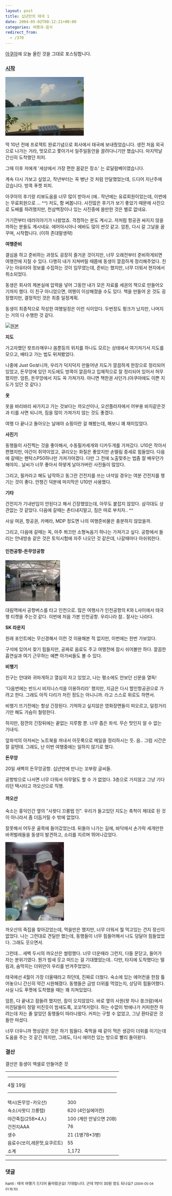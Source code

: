 ```yaml
---
layout: post
title: 십년만의 태국 1
date: 2004-05-02T08:12:21+00:00
categories: 여행과-음식
redirect_from:
  - /370
---
```


<a href="http://aq.co.kr/aqboard/read.php?b_code=aq-hoogi&amp;ab_id=36516" target="bb">아쿠아</a>에 오늘 올린 것을 그대로 포스팅합니다.

<h3><u>시작</u></h3>

![ ](/assets/media/photo_thai0404_24172812_dsc03464.jpg)

딱 10년 전에 프로젝트 완료기념으로 회사에서 태국에 보내줬었습니다. 생전 처음 외국으로 나가는 거라, 멋모르고 쫓아가서 일주일동안을 끌려다니기만 했습니다. 마지막날 간신히 도착했던 피피.

그때 이후 저에게 '세상에서 가장 편한 꿈같은 장소' 는 로달람베이였습니다.

계속 다시 가보고 싶었고, 작년부터는 꼭 병난 것 처럼 안달했었는데, 드디어 지난주에 갔습니다. 방콕 푸켓 피피.

아쿠아의 후기랑 리뷰도움을 너무 많이 받아서 (에.. 작년에는 유료회원이었는데, 이번에는 무료회원으로 ... ^^) 저도, 함 써봅니다. 사진많은 후기가 보기 좋았기 때문에 사진으로 도배를 하려했지만, 천삼백장이나 있는 사진중에 쓸만한 것은 별로 없네요.

가기전부터 테러이야기가 나왔었죠. 걱정하는 분도 계시고. 저처럼 항공권 싸지지 않을까하는 분들도 계시네요. 에어아시아나 에바도 많이 싼것 같고. 암튼, 다시 갈 그날을 꿈꾸며, 시작합니다. (이하 존대말생략)

<b>여행준비</b>

결심을 하고 준비하는 과정도 굉장히 즐거운 것이지만, 너무 오래전부터 준비하게되면 여행전에 지칠 수 있다. 다행히 내가 지쳐버릴 때쯤에 동생이 깔끔하게 정리해주었다. 친구는 아유타야 정보를 수집하는 것이 임무였는데, 준비는 했지만, 너무 더워서 현지에서 취소되었다.

동생은 회사의 제본실에 압력을 넣어 그동안 내가 모은 자료를 세권의 책으로 만들어오기까지 했다. 이 친구 아니었으면, 여행이 이상해졌을 수도 있다. 책을 만들어 온 것도 굉장했지만, 결정적인 것은 최종 일정계획.

동생이 최종적으로 작성한 여행일정은 이런 식이었다. 두번정도 펑크가 났지만, 나머지는 거의 다 수행한 것 같다.

<img src="http://pds.egloos.com/pds/1/200404/10/68/a0001668_12254095.jpg" /><a href="http://naushika.egloos.com/433158/">원본</a>

<b>지도</b>

가고자했던 왓프라깨우나 쏨뿐등의 위치를 하나도 모르는 상태에서 여기저기서 지도를 모으고, 배타고 가는 법도 뒤져봤었다.

나중에 Just Go보니까, 우리가 덕지덕지 만들어낸 지도가 깔끔하게 한장으로 정리되어있었고, 돈무앙에 있던 지도에도 방콕이 깔끔하고 입체적으로 잘 정리되어 있어서 허무했지만. 암튼, 돈무앙에서 지도 꼭 가져가자. 아니면 책한권 사던가.(아쿠아에도 이쁜 지도가 있던 것 같다.)

<b>옷</b>

옷을 바리바리 싸가지고 가는 것보다는 까오산이나, 오션플라자에서 어부용 바지같은것과 티를 사면 되니까, 짐을 많이 가져가지 않는 것도 좋겠다.

여행 다 끝나고 돌아오는 날에야 쇼핑이란 걸 해봤는데, 해보니 꽤 재미있었다.

<b>사진기</b>

동행들이 사진찍는 것을 좋아해서, 수동필카세개와 디카두개를 가져갔다. U10은 작아서 편했지만, 야간이 쥐약이었고, 큐리오는 화질은 좋았지만 손떨림 증세로 힘들었다. 다음에 갈때는 펜탁스P50하나만 가져가야겠다. 다만 그 전에 노출맞추는 법좀 잘 배우던가 해야지.. 날씨가 너무 좋아서 하얗게 날아가버린 사진들이 많았다.

그리고, 필카라고 해도 납작하고 동그란 건전지를 쓰는 녀석일 경우는 여분 건전지를 챙기는 것이 좋다. 안챙긴 덕분에 마지막은 U10만 사용했다.

<b>기타</b>

건전지가 기내반입이 안된다고 해서 긴장했었는데, 아무도 붙잡지 않았다. 삼각대도 상관없는 것 같았다. 다음에 갈때는 촌티내지말고, 짐은 따로 부치자.. ^^

사실 여권, 항공권, 카메라, MDP 정도면 나의 여행준비물은 충분하지 않았을까.

그리고, 다음에 갈때는 꼭, 아주 쬐끄만 소형녹음기 하나는 가져가고 싶다. 공항에서 들리는 안내방송 같은 것은 토익시험에 자주 나오던 것 같은데, 나갈때마다 아쉬워한다.

<h4>인천공항-돈무앙공항</h4>

![ ](/assets/media/photo_thai0404_19182159_imgp0452.jpg)

대림역에서 공항버스를 타고 인천으로. 많은 여행사가 인천공항의 K와 L사이에서 태국행 티켓을 주는것 같다. 이번에 처음 가본 인천공항. 우리나라 참.. 잘사는 나라다.

<b>SK 라운지</b>

원래 포인트에는 무신경해서 이런 것 이용해본 적 없지만, 이번에는 한번 가보았다.

구석에 있어서 찾기 힘들지만, 공짜로 음료도 주고 여행전에 잠시 쉬어볼만 하다. 깔끔한 흡연실과 여기 근무하는 예쁜 아가씨들도 볼 수 있다.

<b>비행기</b>

친구는 안대와 귀마개하고 열심히 자고 있었고, 나는 평소에도 안보던 신문을 열독!

'다음번에는 반드시 비지니스석을 이용하리라' 했지만, 지금은 다시 할인항공권으로 가려고 한다. 그래도 아직 다리가 저린 정도는 아니니까. 라고 스스로 위로도 하면서.

비행기 뜨기전에는 항상 긴장된다. 기억하고 싶지않은 영화장면들이 떠오르고, 덜컹거리기만 해도 가슴이 철렁한다.

하지만, 잠깐의 긴장뒤에는 끝없는 지루함 뿐. 너무 좁은 좌석. 무슨 맛인지 알 수 없는 기내식.

앞좌석의 아저씨는 노트북을 꺼내서 아웃룩으로 메일을 정리하시는 듯. 음.. 그럼 시간은 잘 갈텐데. 그래도, 난 이번 여행중에는 일하지 않기로 했다.

<b>돈무앙</b>

20일 새벽의 돈무앙공항. 십년만에 만나는 꼬부랑 글씨들.

공항밖으로 나서면 너무 더워서 아무말도 할 수 가 없었다. 3층으로 가지않고 그냥 기다리던 택시타고 까오산으로 직행.

<h4>까오산</h4>

숙소는 홍익인간 옆의 "사왓디 끄룽텝 인". 우리가 들고있던 지도는 축척이 제대로 된 것이 아니라서 좀 더듬거릴 수 밖에 없었다.

잘못해서 어두운 골목에 들어갔었는데. 뒤돌아 나가는 길에, 바닥에서 손가락 세개만한 바퀴벌레들을 동생이 발견하고, 소리를 지르며 뛰어나갔었다.

![ ](/assets/media/photo_thai0404_20062829_dsc03258.jpg)

까오산의 죽집을 찾아갔었는데, 먹을만은 했지만, 너무 더워서 뭘 먹고있는 건지 정신이 없었다. 나는 그런대로 견딜만 했는데, 동행들이 너무 힘들어해서 나도 덩달아 힘들었었다. 그래도 웃으면서.

그런데... 새벽 두시의 까오산은 썰렁했다. 너무 더운때라 그런지, 다들 문닫고, 들어가 자는 분위기였다. 뭔가 밤새 웃고 떠드는 걸 기대했었는데.. 다만, 타지에 도착했다는 떨림과, 숨막히는 더위만이 우리를 반겨주었었다.

태국에선 4월이 가장 더울때라고 하던데, 진짜로 더웠다. 숙소에 있는 에어컨을 한참 틀어놓으니 간신히 약간 시원해졌다. 동행들은 금방 더위를 먹었는지, 상당히 힘들어했다. 사실 나도 푸켓에 도착했을 때는 꽤 지쳐있었다.

암튼, 다 끝내고 잠들려 했지만, 잠이 오지않았다. 바로 옆의 사원(왓 차나 쏭크람)에서 미친닭들이 정말 미친듯이 밤새도록, 꼬꼬댁거렸다. 하는 수없이 밖에나가 커피한잔 하려는데 자는 줄 알았던 동행들이 따라나왔다. 커피는 구할 수 없었고, 그냥 환타같은 것들만 마셨다.

너무 더우니까 명상같은 것은 하기 힘들다. 죽먹을 때 같이 먹은 생강이 더위를 이기는데 도움을 주는 것 같긴 하지만, 그래도, 다시 에어컨 있는 방으로 빨리 돌아왔다.

<h3>결산</h3>

결산은 동생이 엑셀로 만들어준 것

<table>

<tbody>

<tr>

<td colspan="5">

<hr />

4월 19일

<hr />

</td>

</tr>

<tr>

<td>택시(돈무앙-카오산)</td>

<td>300</td>

</tr>

<tr>

<td>숙소(사왓디 끄룽텝)</td>

<td>620 (4인실에어컨)</td>

</tr>

<tr>

<td>야간죽집(25B*4人)</td>

<td>100 (계란 안넣으면 20B)</td>

</tr>

<tr>

<td>건전지AAA</td>

<td>76</td>

</tr>

<tr>

<td>생수</td>

<td>21 (1병7B*3병)</td>

</tr>

<tr>

<td>음료수(쏘이,레몬맛,요쿠르트)</td>

<td>55</td>

</tr>

<tr>

<td>소계</td>

<td>1,172</td>

</tr>

</tbody>

</table>

* * *

### 댓글



<!--- cmt:724 --->
<!--- mail: --->
<!--- parent:0 --->

<small class=comment>hanti : 태국 여행기 드디어 올라왔군요! 기대됩니다. 근데 1밧이 30원 정도 되나요? <small>(2004-05-04 01:16:10)</small></small>

